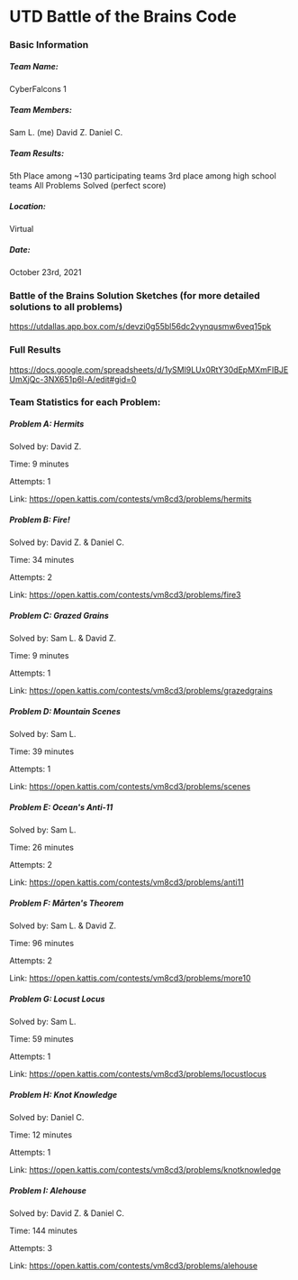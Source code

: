 # UTD Battle of the Brains Code

### Basic Information
##### Team Name:
CyberFalcons 1
##### Team Members:
Sam L. (me)
David Z.
Daniel C.
##### Team Results:
5th Place among  ~130 participating teams
3rd place among high school teams
All Problems Solved (perfect score)
##### Location:
Virtual
##### Date:
October 23rd, 2021

### Battle of the Brains Solution Sketches (for more detailed solutions to all problems)
https://utdallas.app.box.com/s/devzi0g55bl56dc2vynqusmw6veq15pk

### Full Results
https://docs.google.com/spreadsheets/d/1ySMl9LUx0RtY30dEpMXmFIBJEUmXjQc-3NX651p6l-A/edit#gid=0

### Team Statistics for each Problem:
##### Problem A: Hermits
Solved by: David Z.

Time: 9 minutes

Attempts: 1

Link: https://open.kattis.com/contests/vm8cd3/problems/hermits

##### Problem B: Fire!
Solved by: David Z. & Daniel C. 

Time: 34 minutes

Attempts: 2

Link: https://open.kattis.com/contests/vm8cd3/problems/fire3

##### Problem C: Grazed Grains
Solved by: Sam L. & David Z.

Time: 9 minutes

Attempts: 1

Link: https://open.kattis.com/contests/vm8cd3/problems/grazedgrains

##### Problem D: Mountain Scenes
Solved by: Sam L.

Time: 39 minutes

Attempts: 1

Link: https://open.kattis.com/contests/vm8cd3/problems/scenes

##### Problem E: Ocean's Anti-11
Solved by: Sam L.

Time: 26 minutes

Attempts: 2

Link: https://open.kattis.com/contests/vm8cd3/problems/anti11

##### Problem F: Mårten's Theorem
Solved by: Sam L. & David Z.

Time: 96 minutes

Attempts: 2

Link: https://open.kattis.com/contests/vm8cd3/problems/more10

##### Problem G: Locust Locus
Solved by: Sam L.

Time: 59 minutes

Attempts: 1

Link: https://open.kattis.com/contests/vm8cd3/problems/locustlocus

##### Problem H: Knot Knowledge
Solved by: Daniel C.

Time: 12 minutes

Attempts: 1

Link: https://open.kattis.com/contests/vm8cd3/problems/knotknowledge

##### Problem I: Alehouse
Solved by: David Z. & Daniel C.

Time: 144 minutes 

Attempts: 3 

Link: https://open.kattis.com/contests/vm8cd3/problems/alehouse
